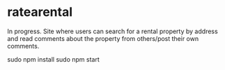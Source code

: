 # ratearental
In progress. Site where users can search for a rental property by address and read comments about the property from others/post their own comments.

sudo npm install
sudo npm start
